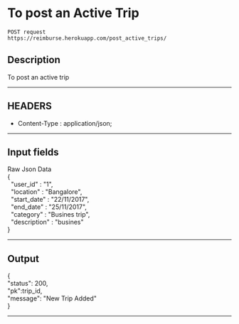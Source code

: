 # To post an Active Trip

    POST request
    https://reimburse.herokuapp.com/post_active_trips/

## Description
To post an active trip

***

## HEADERS

- Content-Type : application/json;

***

## Input fields

Raw Json Data<br />
{<br />
&nbsp;	"user_id" : "1",<br />
&nbsp;	"location" : "Bangalore",<br />
&nbsp;	"start_date" : "22/11/2017",<br />
&nbsp;	"end_date" : "25/11/2017",<br />
&nbsp;	"category" : "Busines trip",<br />
&nbsp;	"description" : "busines"<br />
}<br />
    
***

## Output

{<br />
  "status": 200,<br />
  "pk":trip_id,<br />
  "message": "New Trip Added"<br />
}<br />

***
